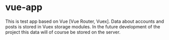 # vue-app

This is test app based on Vue [Vue Router, Vuex].
Data about accounts and posts is stored in Vuex storage modules.
In the future development of the project this data will of course be stored on the server.
